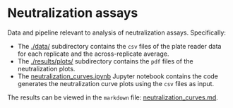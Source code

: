 # Neutralization assays
Data and pipeline relevant to analysis of neutralization assays.
Specifically:

   - The [./data/](data) subdirectory contains the `csv` files of the plate reader data for each replicate and the across-replicate average.
   - The [./results/plots/](plots) subdirectory contains the `pdf` files of the neutralization plots.
   - The [neutralization_curves.ipynb](/neutralization_curves.ipynb) Jupyter notebook contains the code generates the neutralization curve plots using the `csv` files as input.

The results can be viewed in the `markdown` file: [neutralization_curves.md](results/notebooks/neutralization_curves.md).
